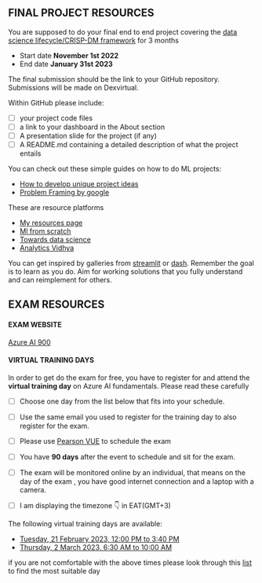 ## FINAL PROJECT RESOURCES

You are supposed to do your final end to end project covering the [data science lifecycle/CRISP-DM framework](https://user-images.githubusercontent.com/91478331/149301815-2c4e6abc-e157-430b-8479-c7f579800c52.png) for 3 months

 * Start date  <strong>November 1st 2022</strong>
 * End date <strong>January 31st 2023</strong>

The final submission should be the link to your GitHub repository. 
Submissions will be made on Dexvirtual.

Within GitHub please include:
- [ ] your project code files
- [ ] a link to your dashboard in the About section
- [ ] A presentation slide for the project (if any)
- [ ] A README.md containing a detailed description of what the project entails

You can check out these simple guides on how to do ML projects:
* [How to develop unique project ideas](https://towardsdatascience.com/5-steps-to-develop-unique-data-science-project-ideas-6c2b3a0014b)
* [Problem Framing by google](https://developers.google.com/machine-learning/problem-framing)

These are resource platforms
* [My resources page](https://github.com/wanjiru517/Resources)
* [Ml from scratch](https://mlfromscratch.com/tag/machine-learning/)
* [Towards data science](https://towardsdatascience.com/)
* [Analytics Vidhya](https://www.analyticsvidhya.com/)

You can get inspired by galleries from [streamlit](https://streamlit.io/gallery) or [dash](https://dash.gallery/Portal/). Remember the goal is to learn as you do. Aim for working solutions that you fully understand and can reimplement for others.

## EXAM RESOURCES

#### EXAM WEBSITE
[Azure AI 900](https://docs.microsoft.com/en-us/certifications/exams/ai-900)

#### VIRTUAL TRAINING DAYS
In order to get do the exam for free, you have to register for and attend the <strong>virtual training day</strong> on Azure AI fundamentals. Please read these carefully

- [ ] Choose one day from the list below that fits into your schedule.
- [ ] Use the same email you used to register for the training day to also register for the exam.
- [ ] Please use [Pearson VUE](https://go.microsoft.com/fwlink/?linkid=2187546) to schedule the exam
- [ ] You have <strong>90 days</strong> after the event to schedule and sit for the exam.
- [ ] The exam will be monitored online by an individual, that means on the day of the exam , you have good internet connection and a laptop with a camera.
- [ ] I am displaying the timezone 👇 in EAT(GMT+3)


The following virtual training days are available:

* [Tuesday, 21 February 2023, 12:00 PM to 3:40 PM](https://mktoevents.com/Microsoft+Event/370861/157-GQE-382?wt.mc_id=eventscatalog)
* [Thursday, 2 March 2023, 6:30 AM to 10:00 AM](https://mktoevents.com/Microsoft+Event/378992/157-GQE-382?wt.mc_id=eventscatalog)



if you are not comfortable with the above times please look through this [list](https://events.microsoft.com/en-us/mvtd-azure?search=Microsoft%20Azure%20Virtual%20Training%20Day:%20AI%20Fundamentals&language=English&clientTimeZone=1&startTime=03:15&endTime=23:59) to find the most suitable day
